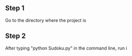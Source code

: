 ## Step 1 
Go to the directory where the project is

## Step 2
After typing "python Sudoku.py" in the command line, run i
